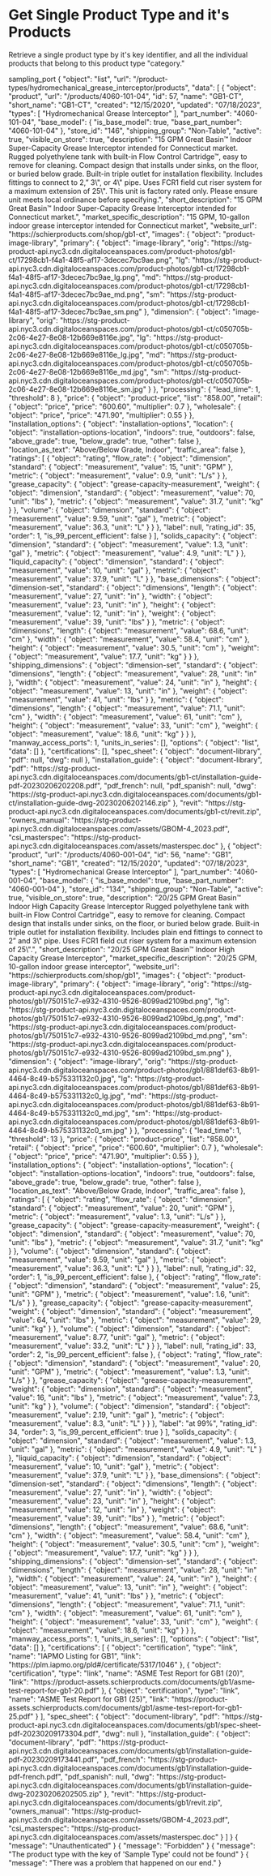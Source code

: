 # Get Single Product Type and it&apos;s Products

Retrieve a single product type by it's key identifier, and all the individual products that belong to this product type "category." 

<api-endpoint openapi-path="./../api-spec/product-api/index.yaml" endpoint="/product-types/{ProductTypeKey}/products" method="GET" generate-samples="true">
    <request>
        <sample title="ProductTypeKey" lang="JSON">
            sampling_port
        </sample>
    </request>
    <response type="200">
        <sample lang="JSON">
        {
            "object": "list",
            "url": "/product-types/hydromechanical_grease_interceptor/products",
            "data": [
                {
                    "object": "product",
                    "url": "/products/4060-101-04",
                    "id": 57,
                    "name": "GB1-CT",
                    "short_name": "GB1-CT",
                    "created": "12/15/2020",
                    "updated": "07/18/2023",
                    "types": [
                        "Hydromechanical Grease Interceptor"
                    ],
                    "part_number": "4060-101-04",
                    "base_model": {
                        "is_base_model": true,
                        "base_part_number": "4060-101-04"
                    },
                    "store_id": "146",
                    "shipping_group": "Non-Table",
                    "active": true,
                    "visible_on_store": true,
                    "description": "15 GPM Great Basin™ Indoor Super-Capacity Grease Interceptor intended for Connecticut market.  Rugged polyethylene tank with built-in Flow Control Cartridge™, easy to remove for cleaning. Compact design that installs under sinks, on the floor, or buried below grade. Built-in triple outlet for installation flexibility. Includes fittings to connect to 2,” 3\", or 4\" pipe. Uses FCR1 field cut riser system for a maximum extension of 25\".  This unit is factory rated only. Please ensure unit meets local ordinance before specifying.",
                    "short_description": "15 GPM Great Basin™ Indoor Super-Capacity Grease Interceptor intended for Connecticut market.",
                    "market_specific_description": "15 GPM, 10-gallon indoor grease interceptor intended for Connecticut market",
                    "website_url": "https://schierproducts.com/shop/gb1-ct",
                    "images": {
                        "object": "product-image-library",
                        "primary": {
                            "object": "image-library",
                            "orig": "https://stg-product-api.nyc3.cdn.digitaloceanspaces.com/product-photos/gb1-ct/17298cb1-f4a1-48f5-af17-3decec7bc9ae.png",
                            "lg": "https://stg-product-api.nyc3.cdn.digitaloceanspaces.com/product-photos/gb1-ct/17298cb1-f4a1-48f5-af17-3decec7bc9ae_lg.png",
                            "md": "https://stg-product-api.nyc3.cdn.digitaloceanspaces.com/product-photos/gb1-ct/17298cb1-f4a1-48f5-af17-3decec7bc9ae_md.png",
                            "sm": "https://stg-product-api.nyc3.cdn.digitaloceanspaces.com/product-photos/gb1-ct/17298cb1-f4a1-48f5-af17-3decec7bc9ae_sm.png"
                        },
                        "dimension": {
                            "object": "image-library",
                            "orig": "https://stg-product-api.nyc3.cdn.digitaloceanspaces.com/product-photos/gb1-ct/c050705b-2c06-4e27-8e08-12b669e8116e.jpg",
                            "lg": "https://stg-product-api.nyc3.cdn.digitaloceanspaces.com/product-photos/gb1-ct/c050705b-2c06-4e27-8e08-12b669e8116e_lg.jpg",
                            "md": "https://stg-product-api.nyc3.cdn.digitaloceanspaces.com/product-photos/gb1-ct/c050705b-2c06-4e27-8e08-12b669e8116e_md.jpg",
                            "sm": "https://stg-product-api.nyc3.cdn.digitaloceanspaces.com/product-photos/gb1-ct/c050705b-2c06-4e27-8e08-12b669e8116e_sm.jpg"
                        }
                    },
                    "processing": {
                        "lead_time": 1,
                        "threshold": 8
                    },
                    "price": {
                        "object": "product-price",
                        "list": "858.00",
                        "retail": {
                            "object": "price",
                            "price": "600.60",
                            "multiplier": 0.7
                        },
                        "wholesale": {
                            "object": "price",
                            "price": "471.90",
                            "multiplier": 0.55
                        }
                    },
                    "installation_options": {
                        "object": "installation-options",
                        "location": {
                            "object": "installation-options-location",
                            "indoors": true,
                            "outdoors": false,
                            "above_grade": true,
                            "below_grade": true,
                            "other": false
                        },
                        "location_as_text": "Above/Below Grade, Indoor",
                        "traffic_area": false
                    },
                    "ratings": [
                        {
                            "object": "rating",
                            "flow_rate": {
                                "object": "dimension",
                                "standard": {
                                    "object": "measurement",
                                    "value": 15,
                                    "unit": "GPM"
                                },
                                "metric": {
                                    "object": "measurement",
                                    "value": 0.9,
                                    "unit": "L/s"
                                }
                            },
                            "grease_capacity": {
                                "object": "grease-capacity-measurement",
                                "weight": {
                                    "object": "dimension",
                                    "standard": {
                                        "object": "measurement",
                                        "value": 70,
                                        "unit": "lbs"
                                    },
                                    "metric": {
                                        "object": "measurement",
                                        "value": 31.7,
                                        "unit": "kg"
                                    }
                                },
                                "volume": {
                                    "object": "dimension",
                                    "standard": {
                                        "object": "measurement",
                                        "value": 9.59,
                                        "unit": "gal"
                                    },
                                    "metric": {
                                        "object": "measurement",
                                        "value": 36.3,
                                        "unit": "L"
                                    }
                                }
                            },
                            "label": null,
                            "rating_id": 35,
                            "order": 1,
                            "is_99_percent_efficient": false
                        }
                    ],
                    "solids_capacity": {
                        "object": "dimension",
                        "standard": {
                            "object": "measurement",
                            "value": 1.3,
                            "unit": "gal"
                        },
                        "metric": {
                            "object": "measurement",
                            "value": 4.9,
                            "unit": "L"
                        }
                    },
                    "liquid_capacity": {
                        "object": "dimension",
                        "standard": {
                            "object": "measurement",
                            "value": 10,
                            "unit": "gal"
                        },
                        "metric": {
                            "object": "measurement",
                            "value": 37.9,
                            "unit": "L"
                        }
                    },
                    "base_dimensions": {
                        "object": "dimension-set",
                        "standard": {
                            "object": "dimensions",
                            "length": {
                                "object": "measurement",
                                "value": 27,
                                "unit": "in"
                            },
                            "width": {
                                "object": "measurement",
                                "value": 23,
                                "unit": "in"
                            },
                            "height": {
                                "object": "measurement",
                                "value": 12,
                                "unit": "in"
                            },
                            "weight": {
                                "object": "measurement",
                                "value": 39,
                                "unit": "lbs"
                            }
                        },
                        "metric": {
                            "object": "dimensions",
                            "length": {
                                "object": "measurement",
                                "value": 68.6,
                                "unit": "cm"
                            },
                            "width": {
                                "object": "measurement",
                                "value": 58.4,
                                "unit": "cm"
                            },
                            "height": {
                                "object": "measurement",
                                "value": 30.5,
                                "unit": "cm"
                            },
                            "weight": {
                                "object": "measurement",
                                "value": 17.7,
                                "unit": "kg"
                            }
                        }
                    },
                    "shipping_dimensions": {
                        "object": "dimension-set",
                        "standard": {
                            "object": "dimensions",
                            "length": {
                                "object": "measurement",
                                "value": 28,
                                "unit": "in"
                            },
                            "width": {
                                "object": "measurement",
                                "value": 24,
                                "unit": "in"
                            },
                            "height": {
                                "object": "measurement",
                                "value": 13,
                                "unit": "in"
                            },
                            "weight": {
                                "object": "measurement",
                                "value": 41,
                                "unit": "lbs"
                            }
                        },
                        "metric": {
                            "object": "dimensions",
                            "length": {
                                "object": "measurement",
                                "value": 71.1,
                                "unit": "cm"
                            },
                            "width": {
                                "object": "measurement",
                                "value": 61,
                                "unit": "cm"
                            },
                            "height": {
                                "object": "measurement",
                                "value": 33,
                                "unit": "cm"
                            },
                            "weight": {
                                "object": "measurement",
                                "value": 18.6,
                                "unit": "kg"
                            }
                        }
                    },
                    "manway_access_ports": 1,
                    "units_in_series": [],
                    "options": {
                        "object": "list",
                        "data": []
                    },
                    "certifications": [],
                    "spec_sheet": {
                        "object": "document-library",
                        "pdf": null,
                        "dwg": null
                    },
                    "installation_guide": {
                        "object": "document-library",
                        "pdf": "https://stg-product-api.nyc3.cdn.digitaloceanspaces.com/documents/gb1-ct/installation-guide-pdf-20230206202208.pdf",
                        "pdf_french": null,
                        "pdf_spanish": null,
                        "dwg": "https://stg-product-api.nyc3.cdn.digitaloceanspaces.com/documents/gb1-ct/installation-guide-dwg-20230206202146.zip"
                    },
                    "revit": "https://stg-product-api.nyc3.cdn.digitaloceanspaces.com/documents/gb1-ct/revit.zip",
                    "owners_manual": "https://stg-product-api.nyc3.cdn.digitaloceanspaces.com/assets/GBOM-4_2023.pdf",
                    "csi_masterspec": "https://stg-product-api.nyc3.cdn.digitaloceanspaces.com/assets/masterspec.doc"
                },
                {
                    "object": "product",
                    "url": "/products/4060-001-04",
                    "id": 56,
                    "name": "GB1",
                    "short_name": "GB1",
                    "created": "12/15/2020",
                    "updated": "07/18/2023",
                    "types": [
                        "Hydromechanical Grease Interceptor"
                    ],
                    "part_number": "4060-001-04",
                    "base_model": {
                        "is_base_model": true,
                        "base_part_number": "4060-001-04"
                    },
                    "store_id": "134",
                    "shipping_group": "Non-Table",
                    "active": true,
                    "visible_on_store": true,
                    "description": "20/25 GPM Great Basin™ Indoor High Capacity Grease Interceptor  Rugged polyethylene tank with built-in Flow Control Cartridge™, easy to remove for cleaning. Compact design that installs under sinks, on the floor, or buried below grade. Built-in triple outlet for installation flexibility. Includes plain end fittings to connect to 2” and 3\" pipe. Uses FCR1 field cut riser system for a maximum extension of 25\".",
                    "short_description": "20/25 GPM Great Basin™ Indoor High Capacity Grease Interceptor",
                    "market_specific_description": "20/25 GPM, 10-gallon indoor grease interceptor",
                    "website_url": "https://schierproducts.com/shop/gb1",
                    "images": {
                        "object": "product-image-library",
                        "primary": {
                            "object": "image-library",
                            "orig": "https://stg-product-api.nyc3.cdn.digitaloceanspaces.com/product-photos/gb1/750151c7-e932-4310-9526-8099ad2109bd.png",
                            "lg": "https://stg-product-api.nyc3.cdn.digitaloceanspaces.com/product-photos/gb1/750151c7-e932-4310-9526-8099ad2109bd_lg.png",
                            "md": "https://stg-product-api.nyc3.cdn.digitaloceanspaces.com/product-photos/gb1/750151c7-e932-4310-9526-8099ad2109bd_md.png",
                            "sm": "https://stg-product-api.nyc3.cdn.digitaloceanspaces.com/product-photos/gb1/750151c7-e932-4310-9526-8099ad2109bd_sm.png"
                        },
                        "dimension": {
                            "object": "image-library",
                            "orig": "https://stg-product-api.nyc3.cdn.digitaloceanspaces.com/product-photos/gb1/881def63-8b91-4464-8c49-b575331132c0.jpg",
                            "lg": "https://stg-product-api.nyc3.cdn.digitaloceanspaces.com/product-photos/gb1/881def63-8b91-4464-8c49-b575331132c0_lg.jpg",
                            "md": "https://stg-product-api.nyc3.cdn.digitaloceanspaces.com/product-photos/gb1/881def63-8b91-4464-8c49-b575331132c0_md.jpg",
                            "sm": "https://stg-product-api.nyc3.cdn.digitaloceanspaces.com/product-photos/gb1/881def63-8b91-4464-8c49-b575331132c0_sm.jpg"
                        }
                    },
                    "processing": {
                        "lead_time": 1,
                        "threshold": 13
                    },
                    "price": {
                        "object": "product-price",
                        "list": "858.00",
                        "retail": {
                            "object": "price",
                            "price": "600.60",
                            "multiplier": 0.7
                        },
                        "wholesale": {
                            "object": "price",
                            "price": "471.90",
                            "multiplier": 0.55
                        }
                    },
                    "installation_options": {
                        "object": "installation-options",
                        "location": {
                            "object": "installation-options-location",
                            "indoors": true,
                            "outdoors": false,
                            "above_grade": true,
                            "below_grade": true,
                            "other": false
                        },
                        "location_as_text": "Above/Below Grade, Indoor",
                        "traffic_area": false
                    },
                    "ratings": [
                        {
                            "object": "rating",
                            "flow_rate": {
                                "object": "dimension",
                                "standard": {
                                    "object": "measurement",
                                    "value": 20,
                                    "unit": "GPM"
                                },
                                "metric": {
                                    "object": "measurement",
                                    "value": 1.3,
                                    "unit": "L/s"
                                }
                            },
                            "grease_capacity": {
                                "object": "grease-capacity-measurement",
                                "weight": {
                                    "object": "dimension",
                                    "standard": {
                                        "object": "measurement",
                                        "value": 70,
                                        "unit": "lbs"
                                    },
                                    "metric": {
                                        "object": "measurement",
                                        "value": 31.7,
                                        "unit": "kg"
                                    }
                                },
                                "volume": {
                                    "object": "dimension",
                                    "standard": {
                                        "object": "measurement",
                                        "value": 9.59,
                                        "unit": "gal"
                                    },
                                    "metric": {
                                        "object": "measurement",
                                        "value": 36.3,
                                        "unit": "L"
                                    }
                                }
                            },
                            "label": null,
                            "rating_id": 32,
                            "order": 1,
                            "is_99_percent_efficient": false
                        },
                        {
                            "object": "rating",
                            "flow_rate": {
                                "object": "dimension",
                                "standard": {
                                    "object": "measurement",
                                    "value": 25,
                                    "unit": "GPM"
                                },
                                "metric": {
                                    "object": "measurement",
                                    "value": 1.6,
                                    "unit": "L/s"
                                }
                            },
                            "grease_capacity": {
                                "object": "grease-capacity-measurement",
                                "weight": {
                                    "object": "dimension",
                                    "standard": {
                                        "object": "measurement",
                                        "value": 64,
                                        "unit": "lbs"
                                    },
                                    "metric": {
                                        "object": "measurement",
                                        "value": 29,
                                        "unit": "kg"
                                    }
                                },
                                "volume": {
                                    "object": "dimension",
                                    "standard": {
                                        "object": "measurement",
                                        "value": 8.77,
                                        "unit": "gal"
                                    },
                                    "metric": {
                                        "object": "measurement",
                                        "value": 33.2,
                                        "unit": "L"
                                    }
                                }
                            },
                            "label": null,
                            "rating_id": 33,
                            "order": 2,
                            "is_99_percent_efficient": false
                        },
                        {
                            "object": "rating",
                            "flow_rate": {
                                "object": "dimension",
                                "standard": {
                                    "object": "measurement",
                                    "value": 20,
                                    "unit": "GPM"
                                },
                                "metric": {
                                    "object": "measurement",
                                    "value": 1.3,
                                    "unit": "L/s"
                                }
                            },
                            "grease_capacity": {
                                "object": "grease-capacity-measurement",
                                "weight": {
                                    "object": "dimension",
                                    "standard": {
                                        "object": "measurement",
                                        "value": 16,
                                        "unit": "lbs"
                                    },
                                    "metric": {
                                        "object": "measurement",
                                        "value": 7.3,
                                        "unit": "kg"
                                    }
                                },
                                "volume": {
                                    "object": "dimension",
                                    "standard": {
                                        "object": "measurement",
                                        "value": 2.19,
                                        "unit": "gal"
                                    },
                                    "metric": {
                                        "object": "measurement",
                                        "value": 8.3,
                                        "unit": "L"
                                    }
                                }
                            },
                            "label": "at 99%",
                            "rating_id": 34,
                            "order": 3,
                            "is_99_percent_efficient": true
                        }
                    ],
                    "solids_capacity": {
                        "object": "dimension",
                        "standard": {
                            "object": "measurement",
                            "value": 1.3,
                            "unit": "gal"
                        },
                        "metric": {
                            "object": "measurement",
                            "value": 4.9,
                            "unit": "L"
                        }
                    },
                    "liquid_capacity": {
                        "object": "dimension",
                        "standard": {
                            "object": "measurement",
                            "value": 10,
                            "unit": "gal"
                        },
                        "metric": {
                            "object": "measurement",
                            "value": 37.9,
                            "unit": "L"
                        }
                    },
                    "base_dimensions": {
                        "object": "dimension-set",
                        "standard": {
                            "object": "dimensions",
                            "length": {
                                "object": "measurement",
                                "value": 27,
                                "unit": "in"
                            },
                            "width": {
                                "object": "measurement",
                                "value": 23,
                                "unit": "in"
                            },
                            "height": {
                                "object": "measurement",
                                "value": 12,
                                "unit": "in"
                            },
                            "weight": {
                                "object": "measurement",
                                "value": 39,
                                "unit": "lbs"
                            }
                        },
                        "metric": {
                            "object": "dimensions",
                            "length": {
                                "object": "measurement",
                                "value": 68.6,
                                "unit": "cm"
                            },
                            "width": {
                                "object": "measurement",
                                "value": 58.4,
                                "unit": "cm"
                            },
                            "height": {
                                "object": "measurement",
                                "value": 30.5,
                                "unit": "cm"
                            },
                            "weight": {
                                "object": "measurement",
                                "value": 17.7,
                                "unit": "kg"
                            }
                        }
                    },
                    "shipping_dimensions": {
                        "object": "dimension-set",
                        "standard": {
                            "object": "dimensions",
                            "length": {
                                "object": "measurement",
                                "value": 28,
                                "unit": "in"
                            },
                            "width": {
                                "object": "measurement",
                                "value": 24,
                                "unit": "in"
                            },
                            "height": {
                                "object": "measurement",
                                "value": 13,
                                "unit": "in"
                            },
                            "weight": {
                                "object": "measurement",
                                "value": 41,
                                "unit": "lbs"
                            }
                        },
                        "metric": {
                            "object": "dimensions",
                            "length": {
                                "object": "measurement",
                                "value": 71.1,
                                "unit": "cm"
                            },
                            "width": {
                                "object": "measurement",
                                "value": 61,
                                "unit": "cm"
                            },
                            "height": {
                                "object": "measurement",
                                "value": 33,
                                "unit": "cm"
                            },
                            "weight": {
                                "object": "measurement",
                                "value": 18.6,
                                "unit": "kg"
                            }
                        }
                    },
                    "manway_access_ports": 1,
                    "units_in_series": [],
                    "options": {
                        "object": "list",
                        "data": []
                    },
                    "certifications": [
                        {
                            "object": "certification",
                            "type": "link",
                            "name": "IAPMO Listing for GB1",
                            "link": "https://plm.iapmo.org/pld#/certificate/5317/1046"
                        },
                        {
                            "object": "certification",
                            "type": "link",
                            "name": "ASME Test Report for GB1 (20)",
                            "link": "https://product-assets.schierproducts.com/documents/gb1/asme-test-report-for-gb1-20.pdf"
                        },
                        {
                            "object": "certification",
                            "type": "link",
                            "name": "ASME Test Report for GB1 (25)",
                            "link": "https://product-assets.schierproducts.com/documents/gb1/asme-test-report-for-gb1-25.pdf"
                        }
                    ],
                    "spec_sheet": {
                        "object": "document-library",
                        "pdf": "https://stg-product-api.nyc3.cdn.digitaloceanspaces.com/documents/gb1/spec-sheet-pdf-20230209173304.pdf",
                        "dwg": null
                    },
                    "installation_guide": {
                        "object": "document-library",
                        "pdf": "https://stg-product-api.nyc3.cdn.digitaloceanspaces.com/documents/gb1/installation-guide-pdf-20230209173441.pdf",
                        "pdf_french": "https://stg-product-api.nyc3.cdn.digitaloceanspaces.com/documents/gb1/installation-guide-pdf-french.pdf",
                        "pdf_spanish": null,
                        "dwg": "https://stg-product-api.nyc3.cdn.digitaloceanspaces.com/documents/gb1/installation-guide-dwg-20230206202505.zip"
                    },
                    "revit": "https://stg-product-api.nyc3.cdn.digitaloceanspaces.com/documents/gb1/revit.zip",
                    "owners_manual": "https://stg-product-api.nyc3.cdn.digitaloceanspaces.com/assets/GBOM-4_2023.pdf",
                    "csi_masterspec": "https://stg-product-api.nyc3.cdn.digitaloceanspaces.com/assets/masterspec.doc"
                }
            ]
        }
        </sample>
    </response>
    <response type="401">
        <sample lang="JSON">
        {
            "message": "Unauthenticated" 
        }
        </sample>
    </response>
    <response type="403">
        <sample lang="JSON">
        {
            "message": "Forbidden" 
        }
        </sample>
    </response>
    <response type="404">
        <sample lang="JSON">
        {
            "message": "The product type with the key of 'Sample Type' could not be found" 
        }
        </sample>
    </response>
    <response type="500">
        <sample lang="JSON">
        {
            "message": "There was a problem that happened on our end." 
        }
        </sample>
    </response>
</api-endpoint>